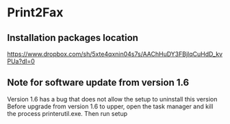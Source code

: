 # Print2Fax

## Installation packages location
https://www.dropbox.com/sh/5xte4qxnin04s7s/AAChHuDY3FBjlqCuHdD_kvPUa?dl=0

## Note for software update from version 1.6
Version 1.6 has a bug that does not allow the setup to uninstall this version
Before upgrade from version 1.6 to upper, open the task manager and kill the process printerutil.exe. Then run setup
